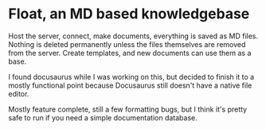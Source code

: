 # Float, an MD based knowledgebase
Host the server, connect, make documents, everything is saved as MD files. Nothing is deleted permanently unless the files themselves are removed from the server.
Create templates, and new documents can use them as a base.

I found docusaurus while I was working on this, but decided to finish it to a mostly functional point because Docusaurus still doesn't have a native file editor.

Mostly feature complete, still a few formatting bugs, but I think it's pretty safe to run if you need a simple documentation database.
